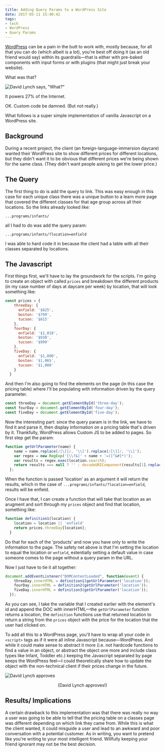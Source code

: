 ```yaml
---
title: Adding Query Params to a WordPress Site
date: 2017-05-11 15:40:42
tags:
- tech
- WordPress
- Query Params
---
```


[WordPress](https://wordpress.com/ "WordPress's Homepage") can be a pain in the butt to work with, mostly because, for all that you can do (which albeit is a lot), you're best off doing it (as an old friend would say) within its guardrails––that is either with pre-baked components with input forms or with plugins (that might just break your website).

What was that?

![David Lynch says, "What?"](/images/lynch2.gif)

It powers 27% of the Internet.

OK. Custom code be damned. (But not really.)

What follows is a super simple implementation of vanilla Javascript on a WordPress site.

## Background
During a recent project, the client (an foreign-language-immersion daycare) wanted their WordPress site to show different prices for different locations, but they didn't want it to be obvious that different prices we're being shown for the same class. (They didn't want people asking to get the lower price.)

## The Query
The first thing to do is add the query to link. This was easy enough in this case for each unique class there was a unique button to a learn more page that covered the different classes for that age group across all their locations. So the links already looked like:
```
...programs/infants/
```
all I had to do was add the query param:
```
...programs/infants/?location=enfield
```
I was able to hard code it in because the client had a table with all their classes separated by locations.

## The Javascript
First things first, we'll have to lay the groundwork for the scripts. I'm going to create an object with called `prices` and breakdown the different products (in my case number of days at daycare per week) by location, that will look something like:
```javascript
const prices = {
    threeDay: {
      enfield: '$825',
      boston: '$799',
      tucson: '$815'
    },
    fourDay: {
      enfield: '$1,010',
      boston: '$938',
      tucson: '$999'
    },
    fiveDay: {
      enfield: '$1,090',
      boston: '$1,065',
      tucson: '$1,080'
    }
  }
```

And then I'm also going to find the elements on the page (in this case the pricing table) where I'll be populating with information driven by the query parameter.
```javascript
const threeDay = document.getElementById('three-day');
const fourDay = document.getElementById('four-day');
const fiveDay = document.getElementById('five-day');
```

Now the interesting part: since the query param is in the link, we have to find it and parse it, then display information on a pricing table that's driven by it. Thankfully, WordPress allows Custom JS to be added to pages. So first step get the param:
```javascript
function getUrlParameter(name) {
    name = name.replace(/[\[]/, '\\[').replace(/[\]]/, '\\]');
    var regex = new RegExp('[\\?&]' + name + '=([^&#]*)');
    var results = regex.exec(location.search);
    return results === null ? '' : decodeURIComponent(results[1].replace(/\+/g, ' '));
  };
```
When the function is passed 'location' as an argument it will return the results, which in the case of `...programs/infants/?location=enfield`, results will be enfield.

Once I have that, I can create a function that will take that location as an arugment and sort through my `prices` object and find that location, something like:
```javascript
function definition1(location) {
    location = location || 'enfield'
    return prices.threeDay[location];
  }
```
Do that for each of the 'products' and now you have only to write the information to the page. The safety net above is that I'm setting the location to equal the location or `enfield`, estentially setting a default value in case someone comes to the page without a query param in the URL.

Now I just have to tie it all together:
```javascript
document.addEventListener("DOMContentLoaded", function(event) {
    threeDay.innerHTML = definition1(getUrlParameter('location'));
    fourDay.innerHTML = definition2(getUrlParameter('location'));
    fiveDay.innerHTML = definition3(getUrlParameter('location'));
  });
```
As you can see, I take the variable that I created earlier with the element's id and append the DOC with innerHTML––the `getUrlParameter` function returns a location, the `definition` functions use that returned location to return a string from the `prices` object with the price for the location that the user had clicked on.

To add all this to a WordPress page, you'll have to wrap all your code in `<script>` tags as if it were all inline Javascript because––WordPress. And while it could make sense to abstract it more (i.e. not hardcode functions to find a value in an object, or abstract the object one more and include class types like Infant, Toddler etc.) keeping the Javascript separated by page keeps the WordPress feel––I could theoretically share how to update the object with the non-technical client if their prices change in the future.

![David Lynch approves](/images/lynch1.gif)
<center>(David Lynch approves!)</center>

## Results/ Implications
A certain drawback to this implementation was that there was really no way a user was going to be able to tell that the pricing table on a classes page was different depending on which link they came from. While this is what the client wanted, it could misguide a user and lead to an awkward and poor conversation with a potential customer. As in writing, you want to pretend like you're writing to your most intelligent friend. Willfully keeping your friend ignorant may not be the best decision.
